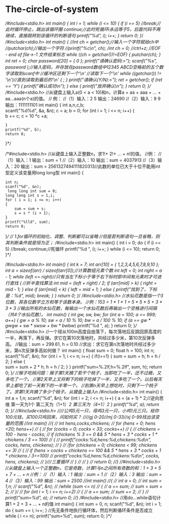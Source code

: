 # The-circle-of-system
/*#include<stdio.h>
int main()
{
	int i = 1;
	while (i <= 10)
	{
		if (i == 5)
			//break;//此时循环停止，跳出该循环圈
		continue;//此时死循环i永远等于5，后面代码不再继续，直接跳转到该循环的判断语句
		printf("%d", i);
		i++;
	}
	return 0;
}*/
/*#include<stdio.h>
int main()
{
	//int ch = getchar();//输入一个字符赋给ch中
	//putchar(ch);//输出一个字符
	//printf("%c\n", ch);
	/*int ch = 0;
	//ctrl+z;
	//EOF - end of file->-1 文件结束标志
	while ((ch = getchar())!=EOF)
	{
		putchar(ch);
	}
	int ret = 0;
	char password[20] = { 0 };
	printf("请确认密码:>");
	scanf("%s", password );//输入密码，并存放在password数组中12345 ABCD空格前的五个数字读取到scanf中
	//缓冲区还剩下一个'\n'
	//读取下一个'\n'
	while ((getchar()) != '\n')//直到读取到最后的'\n'
	{
		;
	}
	printf("请确认(Y/N):>");
	ret = getchar();
	if (ret == 'Y')
	{
		printf("确认成功\n");
	}
	else
	{
		printf("放弃确认\n");
	}
	return 0;
}*/
/*#include<stdio.h>
//从键盘上输入a(0 < a < 10)和n，计算a + aa + aaa + ... + aa...aaa(n个a)的值。
//	例：
//（1）输入：2 5  输出：24690
//（2）输入：9 9  输出：1111111101
int main()
{
	int a,n,c,b;	
	scanf("%d%d", &a, &n);
      c = a;
	  b = 0;
	for (int i = 1; i <= n; i++)
	{	
		b += c;
		c = 10 *c +a;
	
	}
	printf("%d", b);
	return 0;
}*/

/*#include<stdio.h>
//从键盘上输入正整数n，求1!+ 2!+ ... + n!的值。
//例：
//（1）输入：1 输出：sum = 1
//（2）输入：10 输出：sum = 4037913
//（3）输入：20 输出：sum = 2561327494111820313//此数的单位已大于十位不能用int型定义该变量用long long型
int main()
{

	int n;
	scanf("%d", &n);
	 long long int sum = 0;
	long long int s = 1,i;
	for ( i = 1; i <= n; i++)
	{
		sum = sum + s;
		s = s * (i + 1);
	}
	printf("%lld", sum);
	return 0;
}*/
// 1.for循环的初始化、调整、判断都可以省略
//但是若判断语句一旦省略，则其判断条件就是恒为正；
/*#include<stdio.h>
int main()
{
	int i = 0;
	do
	{
		if (i == 5)
			//break;
			continue;//死循环
		printf("%d ", i);
		i++;
	} 
	while (i <= 10);
	return 0;
}*/

/*#include<stdio.h>
int main()
{
	int k = 7;
	int arr[10] = { 1,2,3,4,5,6,7,8,9,10 };
	int a = sizeof(arr) / sizeof(arr[0]);//计算数组元素个数
	int left = 0;
	int right = a - 1;
	while (left <= right)//只有当左下标小于等于右下标时即中间有元素时才可进行查找
	{   //折半查找算法
		int mid = (left + right) / 2;
		if (arr[mid] > k)
		{
			right = mid - 1;
		}
		else if (arr[mid] < k)
		{
			left = mid + 1;
		}
		else
		{
			printf("找到了，下标是：%d", mid);
			break;
		}
	}
	return 0;
}*/
/*#include<stdio.h>
//水仙花数是指一个3位数，其各位数字立方和等于该数本身。
//例：153 = 1 * 1 * 1 + 5 * 5 * 5 + 3 * 3 * 3
//输出所有的水仙花数，每输出一个水仙花数后再输出一个空格进行间隔（共4个水仙花数）。
int main()
{
	int gw, sw, bw;
	for (int a = 100; a <= 999; a++)
	{
        gw = a % 10;
	    sw = a / 10 % 10;
	    bw = a / 100 % 10;
		if (a == gw * gw*gw + sw * sw*sw + bw * bw*bw)
		printf("%d ", a);
	}
	return 0;
}*/
/*#include<stdio.h>
//一个球从100m高度自由落下，每次落地后反跳回原高度的一半，再落下，再反弹。求它在第10次落地时，共经过多少米，第10次反弹多高。
//输出：sum = 299.61, h = 0.10
//求出：求它在第n次落地时共经过多少米，第n次反弹多高如何做？
int main()
{
	float sum = 0;
	float h = 100;
	int n;
	scanf("%d", &n);
	for (int i = 1; i <= n; i++)
	{
		if(i==1)
		{ 
		sum = sum + h;
		h = h / 2;
		}
		else
		{    
			sum = sum + 2 * h;
            h = h / 2;
		}
	}
	printf("sum=%.2lf,h=%.2lf", sum, h);
	return 0;
}*/
//猴子吃桃问题：猴子第1天摘了若干个桃子，当即吃了一半，还不过瘾，又多吃了一个。
//第2天早上又将剩下的桃子吃掉了一半，又多吃了一个。以后每天早上都吃了前一天剩下的一半零一个。
//到第n天早上想吃时，只剩下一个桃子了。求第1天共摘了多少个桃子。从键盘上输入n
/*#include<stdio.h>
int main()
{
	int a = 1,n;
	scanf("%d", &n);
	for (int i = 2; i <= n; i++)
	{
      a = (a + 1) * 2;//逆向思维 第一天为1个 第二天为（1+1）*2 第三天为（4+1）*2
	}
	printf("%d", a);
	return 0;
}*/
//#include<stdio.h>
////公鸡5元一只，母鸡3元一只，小鸡1元三只。给你100元钱，买100只鸡回来，问如何买？
////gj 0-20//mj 0-33//xj 0-99找出该变量的范围
//int main()
//{
//	int hens,cocks,chickens;
//	for (hens = 0; hens <20; hens++)
//	{
//		for (cocks = 0; cocks < 33; cocks++)
//		{
//			chickens = 100 - hens - cocks;
//			if (chickens % 3 == 0 && 5 * hens + 3 * cocks + 1 * chickens / 3 == 100)
//			{
//				printf("cocks:%d,hens:%d,chickens:%d\n", cocks, hens, chickens);
//			}
//			/*for (chickens = 0; chickens < 99; chickens += 3)
//			{
//				if (hens + cocks + chickens == 100 && 5 * hens + 3 * cocks + 1 * chickens / 3==100)
//					printf("cocks:%d,hens:%d,chickens:%d\n", cocks, hens, chickens);
//			}*///三重循环
//		}
//
//	}
//	return 0;
//}
//#include<stdio.h>
//从键盘上输入一个正整数n，它是奇数，计算1与n之间所有奇数的和：1 + 3 + 5 + 7 + ... + n
//例：
//（1）输入：1  输出：sum = 1
//（2）输入：3  输出：sum = 4
//（3）输入：99 输出：sum = 2500
//int main()
//{
//	int a = 0;
//	int sum = 1,n;
//	scanf("%d", &n);
//	/*while (sum <= n)
//	{
//		a += sum;
//		sum = sum + 2;
//    }*/
//	for (int i = 1; i <= n; i+=2)
//	{
//		a += sum;
//		sum += 2;
//	}
//	printf("sum=%d", a);
//	return 0;
//}
/*#include<stdio.h>
//用do...while语句计算1 + 2 + 3 + ... + n的值
int main()
{
	int sum = 0, n;
		scanf("%d", &n);
		int i = 1;
		do
		{
			sum += i;
			i++;
		} //先无条件地执行循环体，然后判断循环条件是否成立
	    while ( i <= n);
		printf("sum=%d", sum);
	return 0;
}*/










